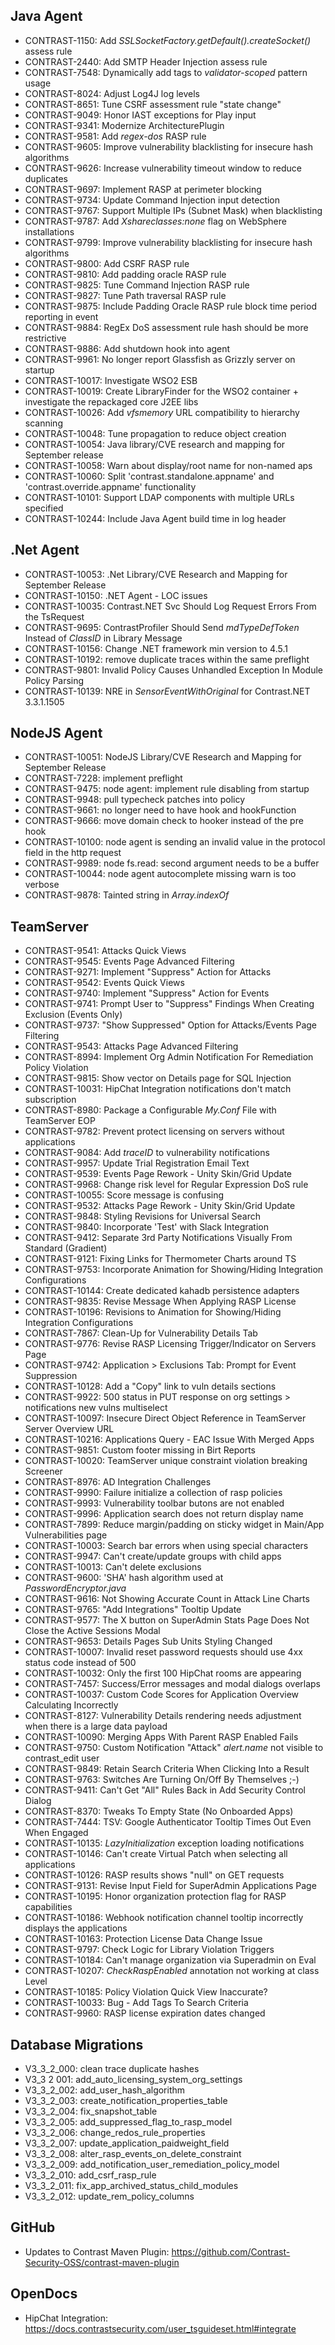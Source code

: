 <!--
title: "Contrast 3.3.2 - September 2016"
description: "Contrast 3.3.2 September 2016"
tags: "3.3.2 September Release Notes"
-->

## Java Agent
* CONTRAST-1150: Add *SSLSocketFactory.getDefault().createSocket()* assess rule
* CONTRAST-2440: Add SMTP Header Injection assess rule
* CONTRAST-7548: Dynamically add tags to *validator-scoped* pattern usage
* CONTRAST-8024: Adjust Log4J log levels
* CONTRAST-8651: Tune CSRF assessment rule "state change" 
* CONTRAST-9049: Honor IAST exceptions for Play input
* CONTRAST-9341: Modernize ArchitecturePlugin
* CONTRAST-9581: Add *regex-dos* RASP rule
* CONTRAST-9605: Improve vulnerability blacklisting for insecure hash algorithms
* CONTRAST-9626: Increase vulnerability timeout window to reduce duplicates
* CONTRAST-9697: Implement RASP at perimeter blocking
* CONTRAST-9734: Update Command Injection input detection
* CONTRAST-9767: Support Multiple IPs (Subnet Mask) when blacklisting
* CONTRAST-9787: Add *Xshareclasses:none* flag on WebSphere installations
* CONTRAST-9799: Improve vulnerability blacklisting for insecure hash algorithms
* CONTRAST-9800: Add CSRF RASP rule
* CONTRAST-9810: Add padding oracle RASP rule
* CONTRAST-9825: Tune Command Injection RASP rule
* CONTRAST-9827: Tune Path traversal RASP rule
* CONTRAST-9875: Include Padding Oracle RASP rule block time period reporting in event
* CONTRAST-9884: RegEx DoS assessment rule hash should be more restrictive
* CONTRAST-9886: Add shutdown hook into agent
* CONTRAST-9961: No longer report Glassfish as Grizzly server on startup
* CONTRAST-10017: Investigate WSO2 ESB
* CONTRAST-10019: Create LibraryFinder for the WSO2 container + investigate the repackaged core J2EE libs
* CONTRAST-10026: Add *vfsmemory* URL compatibility to hierarchy scanning
* CONTRAST-10048: Tune propagation to reduce object creation
* CONTRAST-10054: Java library/CVE research and mapping for September release
* CONTRAST-10058: Warn about display/root name for non-named aps
* CONTRAST-10060: Split 'contrast.standalone.appname' and 'contrast.override.appname' functionality
* CONTRAST-10101: Support LDAP components with multiple URLs specified
* CONTRAST-10244: Include Java Agent build time in log header


## .Net Agent
* CONTRAST-10053: .Net Library/CVE Research and Mapping for September Release
* CONTRAST-10150: .NET Agent - LOC issues
* CONTRAST-10035: Contrast.NET Svc Should Log Request Errors From the TsRequest
* CONTRAST-9695: ContrastProfiler Should Send *mdTypeDefToken* Instead of *ClassID* in Library Message
* CONTRAST-10156: Change .NET framework min version to 4.5.1 
* CONTRAST-10192: remove duplicate traces within the same preflight
* CONTRAST-9801: Invalid Policy Causes Unhandled Exception In Module Policy Parsing
* CONTRAST-10139: NRE in *SensorEventWithOriginal* for Contrast.NET 3.3.1.1505

## NodeJS Agent
* CONTRAST-10051: NodeJS Library/CVE Research and Mapping for September Release
* CONTRAST-7228: implement preflight
* CONTRAST-9475: node agent: implement rule disabling from startup
* CONTRAST-9948: pull typecheck patches into policy
* CONTRAST-9661: no longer need to have hook and hookFunction
* CONTRAST-9666: move domain check to hooker instead of the pre hook
* CONTRAST-10100: node agent is sending an invalid value in the protocol field in the http request
* CONTRAST-9989: node fs.read: second argument needs to be a buffer
* CONTRAST-10044: node agent autocomplete missing warn is too verbose 
* CONTRAST-9878: Tainted string in *Array.indexOf*

## TeamServer
* CONTRAST-9541: Attacks Quick Views
* CONTRAST-9545: Events Page Advanced Filtering
* CONTRAST-9271: Implement "Suppress" Action for Attacks
* CONTRAST-9542: Events Quick Views
* CONTRAST-9740: Implement "Suppress" Action for Events
* CONTRAST-9741: Prompt User to "Suppress" Findings When Creating Exclusion (Events Only)
* CONTRAST-9737: "Show Suppressed" Option for Attacks/Events Page Filtering
* CONTRAST-9543: Attacks Page Advanced Filtering
* CONTRAST-8994: Implement Org Admin Notification For Remediation Policy Violation
* CONTRAST-9815: Show vector on Details page for SQL Injection
* CONTRAST-10031: HipChat Integration notifications don't match subscription
* CONTRAST-8980: Package a Configurable *My.Conf* File with TeamServer EOP
* CONTRAST-9782: Prevent protect licensing on servers without applications
* CONTRAST-9084: Add *traceID* to vulnerability notifications
* CONTRAST-9957: Update Trial Registration Email Text
* CONTRAST-9539: Events Page Rework - Unity Skin/Grid Update
* CONTRAST-9968: Change risk level for Regular Expression DoS rule
* CONTRAST-10055: Score message is confusing
* CONTRAST-9532: Attacks Page Rework - Unity Skin/Grid Update
* CONTRAST-9848: Styling Revisions for Universal Search
* CONTRAST-9840: Incorporate 'Test' with Slack Integration
* CONTRAST-9412: Separate 3rd Party Notifications Visually From Standard (Gradient)
* CONTRAST-9121: Fixing Links for Thermometer Charts around TS
* CONTRAST-9753: Incorporate Animation for Showing/Hiding Integration Configurations
* CONTRAST-10144: Create dedicated kahadb persistence adapters
* CONTRAST-9835: Revise Message When Applying RASP License
* CONTRAST-10196: Revisions to Animation for Showing/Hiding Integration Configurations
* CONTRAST-7867: Clean-Up for Vulnerability Details Tab
* CONTRAST-9776: Revise RASP Licensing Trigger/Indicator on Servers Page
* CONTRAST-9742: Application > Exclusions Tab: Prompt for Event Suppression
* CONTRAST-10128: Add a "Copy" link to vuln details sections
* CONTRAST-9922: 500 status in PUT response on org settings > notifications new vulns multiselect
* CONTRAST-10097: Insecure Direct Object Reference in TeamServer Server Overview URL
* CONTRAST-10216: Applications Query - EAC Issue With Merged Apps
* CONTRAST-9851: Custom footer missing in Birt Reports
* CONTRAST-10020: TeamServer unique constraint violation breaking Screener
* CONTRAST-8976: AD Integration Challenges
* CONTRAST-9990: Failure initialize a collection of rasp policies
* CONTRAST-9993: Vulnerability toolbar butons are not enabled
* CONTRAST-9996: Application search does not return display name
* CONTRAST-7899: Reduce margin/padding on sticky widget in Main/App Vulnerabilities page
* CONTRAST-10003: Search bar errors when using special characters
* CONTRAST-9947: Can't create/update groups with child apps
* CONTRAST-10013: Can't delete exclusions
* CONTRAST-9600: 'SHA' hash algorithm used at *PasswordEncryptor.java*
* CONTRAST-9616: Not Showing Accurate Count in Attack Line Charts
* CONTRAST-9765: "Add Integrations" Tooltip Update
* CONTRAST-9577: The X button on SuperAdmin Stats Page Does Not Close the Active Sessions Modal
* CONTRAST-9653: Details Pages Sub Units Styling Changed
* CONTRAST-10007: Invalid reset password requests should use 4xx status code instead of 500
* CONTRAST-10032: Only the first 100 HipChat rooms are appearing
* CONTRAST-7457: Success/Error messages and modal dialogs overlaps
* CONTRAST-10037: Custom Code Scores for Application Overview Calculating Incorrectly 
* CONTRAST-8127: Vulnerability Details rendering needs adjustment when there is a large data payload
* CONTRAST-10090: Merging Apps With Parent RASP Enabled Fails
* CONTRAST-9750: Custom Notification "Attack" *alert.name* not visible to contrast_edit user
* CONTRAST-9849: Retain Search Criteria When Clicking Into a Result
* CONTRAST-9763: Switches Are Turning On/Off By Themselves ;-)
* CONTRAST-9411: Can't Get "All" Rules Back in Add Security Control Dialog
* CONTRAST-8370: Tweaks To Empty State (No Onboarded Apps)
* CONTRAST-7444: TSV: Google Authenticator Tooltip Times Out Even When Engaged
* CONTRAST-10135: *LazyInitialization* exception loading notifications
* CONTRAST-10146: Can't create Virtual Patch when selecting all applications
* CONTRAST-10126: RASP results shows "null" on GET requests
* CONTRAST-9131: Revise Input Field for SuperAdmin Applications Page 
* CONTRAST-10195: Honor organization protection flag for RASP capabilities
* CONTRAST-10186: Webhook notification channel tooltip incorrectly displays the applications
* CONTRAST-10163: Protection License Data Change Issue
* CONTRAST-9797: Check Logic for Library Violation Triggers
* CONTRAST-10184: Can't manage organization via Superadmin on Eval
* CONTRAST-10207: *CheckRaspEnabled* annotation not working at class Level
* CONTRAST-10185: Policy Violation Quick View Inaccurate?
* CONTRAST-10033: Bug - Add Tags To Search Criteria
* CONTRAST-9960: RASP license expiration dates changed


## Database Migrations
* V3_3_2_000: clean trace duplicate hashes
* V3_3 2 001: add_auto_licensing_system_org_settings
* V3_3_2_002: add_user_hash_algorithm
* V3_3_2_003: create_notification_properties_table
* V3_3_2_004: fix_snapshot_table
* V3_3_2_005: add_suppressed_flag_to_rasp_model
* V3_3_2_006: change_redos_rule_properties
* V3_3_2_007: update_application_paidweight_field
* V3_3_2_008: alter_rasp_events_on_delete_constraint
* V3_3_2_009: add_notification_user_remediation_policy_model
* V3_3_2_010: add_csrf_rasp_rule
* V3_3_2_011: fix_app_archived_status_child_modules
* V3_3_2_012: update_rem_policy_columns


## GitHub
* Updates to Contrast Maven Plugin: https://github.com/Contrast-Security-OSS/contrast-maven-plugin

## OpenDocs
* HipChat Integration: https://docs.contrastsecurity.com/user_tsguideset.html#integrate

